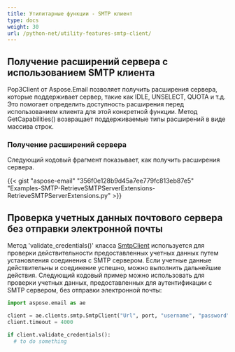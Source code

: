 ```yaml
---
title: Утилитарные функции - SMTP клиент
type: docs
weight: 30
url: /python-net/utility-features-smtp-client/
---
```



## **Получение расширений сервера с использованием SMTP клиента**
Pop3Client от Aspose.Email позволяет получить расширения сервера, которые поддерживает сервер, такие как IDLE, UNSELECT, QUOTA и т.д. Это помогает определить доступность расширения перед использованием клиента для этой конкретной функции. Метод GetCapabilities() возвращает поддерживаемые типы расширений в виде массива строк.
### **Получение расширений сервера**
Следующий кодовый фрагмент показывает, как получить расширения сервера.



{{< gist "aspose-email" "356f0e128b9d45a7ee779fc813eb87e5" "Examples-SMTP-RetrieveSMTPServerExtensions-RetrieveSMTPServerExtensions.py" >}}

## **Проверка учетных данных почтового сервера без отправки электронной почты**

Метод 'validate_credentials()' класса [SmtpClient](https://reference.aspose.com/email/python-net/aspose.email.clients.smtp/smtpclient/#smtpclient-class) используется для проверки действительности предоставленных учетных данных путем установления соединения с SMTP сервером. Если учетные данные действительны и соединение успешно, можно выполнить дальнейшие действия. Следующий кодовый пример можно использовать для проверки учетных данных, предоставленных для аутентификации с SMTP сервером, без отправки электронной почты:

```py
import aspose.email as ae

client = ae.clients.smtp.SmtpClient("Url", port, "username", "password", ae.clients.SecurityOptions.AUTO)
client.timeout = 4000

if client.validate_credentials():
  # to do something
```